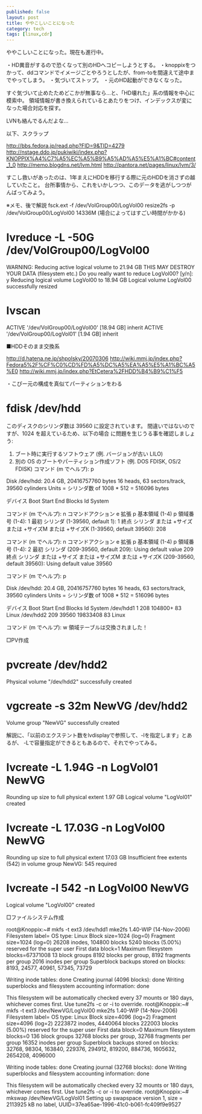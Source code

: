 ```yaml
---
published: false
layout: post
title: ややこしいことになった
category: tech
tags: [linux,cdr]
---
```


ややこしいことになった。現在も進行中。

・HD異音がするので恐くなって別のHDへコピーしようとする。
・knoppixをつかって、ddコマンドでイメージごとやろうとしたが、from-toを間違えて途中までやってしまう。
・気づいてストップ。
・元のHD起動ができなくなった。

すぐ気づいて止めたためどこかが無事なら…と、「HD壊れた」系の情報を中心に模索中。
領域情報が書き換えられているとあたりをつけ、インデックスが変になった場合対応を探す。

LVNも絡んでるんだよな…

以下、スクラップ

http://bbs.fedora.jp/read.php?FID=9&TID=4279
http://nstage.ddo.jp/pukiwiki/index.php?KNOPPIX%A4%C7%A5%EC%A5%B9%A5%AD%A5%E5%A1%BC#content_1_0
http://memo.blogdns.net/lvm.html
http://pantora.net/pages/linux/lvm/3/

すこし救いがあったのは、1年まえにHDDを移行する際に元のHDDを消さずの越していたこと。
台所事情から、これをいかしつつ、このデータを逃がしつつがんばってみよう。


※メモ、後で解説
fsck.ext -f /dev/VolGroup00/LogVol00
resize2fs -p /dev/VolGroup00/LogVol00 14336M (場合によってはすごい時間がかかる)
# lvreduce -L -50G /dev/VolGroup00/LogVol00
WARNING: Reducing active logical volume to 21.94 GB
THIS MAY DESTROY YOUR DATA (filesystem etc.)
Do you really want to reduce LogVol00? [y/n]: y
Reducing logical volume LogVol00 to 18.94 GB
Logical volume LogVol00 successfully resized
# lvscan
ACTIVE '/dev/VolGroup00/LogVol00' [18.94 GB] inherit
ACTIVE '/dev/VolGroup00/LogVol01' [1.94 GB] inherit



■HDDそのまま交換系

http://d.hatena.ne.jp/shpolsky/20070306
http://wiki.mmj.jp/index.php?Fedora5%2F%CF%C0%CD%FD%A5%DC%A5%EA%A5%E5%A1%BC%A5%E0
http://wiki.mmj.jp/index.php?EtCetera%2FHDD%B4%B9%C1%F5

・こぴー元の構成を真似てパーティションをわる
# fdisk /dev/hdd

このディスクのシリンダ数は 39560 に設定されています。
間違いではないのですが、1024 を超えているため、以下の場合
に問題を生じうる事を確認しましょう:
1) ブート時に実行するソフトウェア (例. バージョンが古い LILO)
2) 別の OS のブートやパーティション作成ソフト
(例. DOS FDISK, OS/2 FDISK)
コマンド (m でヘルプ): p

Disk /dev/hdd: 20.4 GB, 20416757760 bytes
16 heads, 63 sectors/track, 39560 cylinders
Units = シリンダ数 of 1008 * 512 = 516096 bytes

デバイス Boot Start End Blocks Id System

コマンド (m でヘルプ): n
コマンドアクション
e 拡張
p 基本領域 (1-4)
p
領域番号 (1-4): 1
最初 シリンダ (1-39560, default 1): 1
終点 シリンダ または +サイズ または +サイズM または +サイズK (1-39560, default 39560): 208

コマンド (m でヘルプ): n
コマンドアクション
e 拡張
p 基本領域 (1-4)
p
領域番号 (1-4): 2
最初 シリンダ (209-39560, default 209):
Using default value 209
終点 シリンダ または +サイズ または +サイズM または +サイズK (209-39560, default 39560):
Using default value 39560

コマンド (m でヘルプ): p

Disk /dev/hdd: 20.4 GB, 20416757760 bytes
16 heads, 63 sectors/track, 39560 cylinders
Units = シリンダ数 of 1008 * 512 = 516096 bytes

デバイス Boot Start End Blocks Id System
/dev/hdd1 1 208 104800+ 83 Linux
/dev/hdd2 209 39560 19833408 83 Linux

コマンド (m でヘルプ): w
領域テーブルは交換されました！

□PV作成

# pvcreate /dev/hdd2
Physical volume "/dev/hdd2" successfully created
# vgcreate -s 32m NewVG /dev/hdd2
Volume group "NewVG" successfully created

解説に、「以前のエクステント数をlvdisplayで参照して、-lを指定します」とあるが、
-Lで容量指定ができるともあるので、それでやってみる。

# lvcreate -L 1.94G -n LogVol01 NewVG
Rounding up size to full physical extent 1.97 GB
Logical volume "LogVol01" created
# lvcreate -L 17.03G -n LogVol00 NewVG
Rounding up size to full physical extent 17.03 GB
Insufficient free extents (542) in volume group NewVG: 545 required
# lvcreate -l 542 -n LogVol00 NewVG
Logical volume "LogVol00" created

□ファイルシステム作成

root@Knoppix:~# mkfs -t ext3 /dev/hdd1
mke2fs 1.40-WIP (14-Nov-2006)
Filesystem label=
OS type: Linux
Block size=1024 (log=0)
Fragment size=1024 (log=0)
26208 inodes, 104800 blocks
5240 blocks (5.00%) reserved for the super user
First data block=1
Maximum filesystem blocks=67371008
13 block groups
8192 blocks per group, 8192 fragments per group
2016 inodes per group
Superblock backups stored on blocks:
8193, 24577, 40961, 57345, 73729

Writing inode tables: done
Creating journal (4096 blocks): done
Writing superblocks and filesystem accounting information: done

This filesystem will be automatically checked every 37 mounts or
180 days, whichever comes first. Use tune2fs -c or -i to override.
root@Knoppix:~# mkfs -t ext3 /dev/NewVG/LogVol00
mke2fs 1.40-WIP (14-Nov-2006)
Filesystem label=
OS type: Linux
Block size=4096 (log=2)
Fragment size=4096 (log=2)
2223872 inodes, 4440064 blocks
222003 blocks (5.00%) reserved for the super user
First data block=0
Maximum filesystem blocks=0
136 block groups
32768 blocks per group, 32768 fragments per group
16352 inodes per group
Superblock backups stored on blocks:
32768, 98304, 163840, 229376, 294912, 819200, 884736, 1605632, 2654208,
4096000

Writing inode tables: done
Creating journal (32768 blocks): done
Writing superblocks and filesystem accounting information: done

This filesystem will be automatically checked every 32 mounts or
180 days, whichever comes first. Use tune2fs -c or -i to override.
root@Knoppix:~# mkswap /dev/NewVG/LogVol01
Setting up swapspace version 1, size = 2113925 kB
no label, UUID=37ea65ae-1996-41c0-b061-fc409f9e9527

